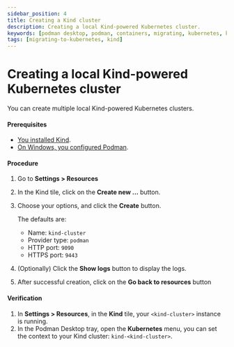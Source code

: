 ```yaml
---
sidebar_position: 4
title: Creating a Kind cluster
description: Creating a local Kind-powered Kubernetes cluster.
keywords: [podman desktop, podman, containers, migrating, kubernetes, kind]
tags: [migrating-to-kubernetes, kind]
---
```


# Creating a local Kind-powered Kubernetes cluster 

You can create multiple local Kind-powered Kubernetes clusters.

#### Prerequisites

* [You installed Kind](installing-kind).
* [On Windows, you configured Podman](configuring-podman-for-kind-on-windows).

#### Procedure
1. Go to **Settings > Resources**
1. In the Kind tile, click on the **Create new ...** button.
1. Choose your options, and click the **Create** button.

   The defaults are:
   * Name: `kind-cluster`
   * Provider type: `podman`
   * HTTP port: `9090`
   * HTTPS port: `9443`
1. (Optionally) Click the **Show logs** button to display the logs.
1. After successful creation, click on the **Go back to resources** button

#### Verification

1. In **Settings > Resources**, in the **Kind** tile, your `<kind-cluster>` instance is running.
1. In the Podman Desktop tray, open the  **Kubernetes** menu, you can set the context to your Kind cluster: `kind-<kind-cluster>`.
